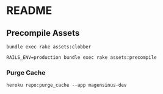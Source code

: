 # README

## Precompile Assets

```
bundle exec rake assets:clobber
```

```
RAILS_ENV=production bundle exec rake assets:precompile
```

### Purge Cache

```
heroku repo:purge_cache --app magensinus-dev
```
